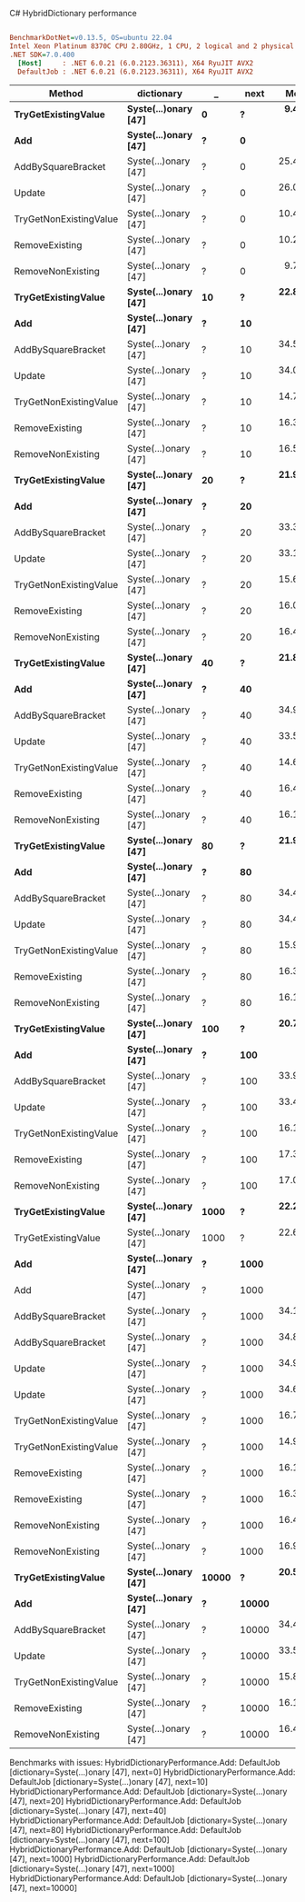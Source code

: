 C# HybridDictionary performance
``` ini

BenchmarkDotNet=v0.13.5, OS=ubuntu 22.04
Intel Xeon Platinum 8370C CPU 2.80GHz, 1 CPU, 2 logical and 2 physical cores
.NET SDK=7.0.400
  [Host]     : .NET 6.0.21 (6.0.2123.36311), X64 RyuJIT AVX2
  DefaultJob : .NET 6.0.21 (6.0.2123.36311), X64 RyuJIT AVX2


```
|                 Method |           dictionary |     _ |  next |      Mean |     Error |    StdDev |   Gen0 | Allocated |
|----------------------- |--------------------- |------ |------ |----------:|----------:|----------:|-------:|----------:|
|    **TryGetExistingValue** | **Syste(...)onary [47]** |     **0** |     **?** |  **9.489 ns** | **0.1518 ns** | **0.1420 ns** | **0.0010** |      **24 B** |
|                    **Add** | **Syste(...)onary [47]** |     **?** |     **0** |        **NA** |        **NA** |        **NA** |      **-** |         **-** |
|     AddBySquareBracket | Syste(...)onary [47] |     ? |     0 | 25.478 ns | 0.2776 ns | 0.2597 ns | 0.0019 |      48 B |
|                 Update | Syste(...)onary [47] |     ? |     0 | 26.069 ns | 0.1961 ns | 0.1835 ns | 0.0019 |      48 B |
| TryGetNonExistingValue | Syste(...)onary [47] |     ? |     0 | 10.484 ns | 0.1475 ns | 0.1307 ns | 0.0010 |      24 B |
|         RemoveExisting | Syste(...)onary [47] |     ? |     0 | 10.250 ns | 0.1259 ns | 0.1177 ns | 0.0010 |      24 B |
|      RemoveNonExisting | Syste(...)onary [47] |     ? |     0 |  9.768 ns | 0.1437 ns | 0.1344 ns | 0.0010 |      24 B |
|    **TryGetExistingValue** | **Syste(...)onary [47]** |    **10** |     **?** | **22.836 ns** | **0.0985 ns** | **0.0922 ns** | **0.0010** |      **24 B** |
|                    **Add** | **Syste(...)onary [47]** |     **?** |    **10** |        **NA** |        **NA** |        **NA** |      **-** |         **-** |
|     AddBySquareBracket | Syste(...)onary [47] |     ? |    10 | 34.597 ns | 0.2925 ns | 0.2737 ns | 0.0019 |      48 B |
|                 Update | Syste(...)onary [47] |     ? |    10 | 34.074 ns | 0.2074 ns | 0.1940 ns | 0.0019 |      48 B |
| TryGetNonExistingValue | Syste(...)onary [47] |     ? |    10 | 14.791 ns | 0.1533 ns | 0.1434 ns | 0.0010 |      24 B |
|         RemoveExisting | Syste(...)onary [47] |     ? |    10 | 16.316 ns | 0.0867 ns | 0.0811 ns | 0.0010 |      24 B |
|      RemoveNonExisting | Syste(...)onary [47] |     ? |    10 | 16.520 ns | 0.1373 ns | 0.1284 ns | 0.0010 |      24 B |
|    **TryGetExistingValue** | **Syste(...)onary [47]** |    **20** |     **?** | **21.966 ns** | **0.1304 ns** | **0.1220 ns** | **0.0010** |      **24 B** |
|                    **Add** | **Syste(...)onary [47]** |     **?** |    **20** |        **NA** |        **NA** |        **NA** |      **-** |         **-** |
|     AddBySquareBracket | Syste(...)onary [47] |     ? |    20 | 33.388 ns | 0.1645 ns | 0.1374 ns | 0.0019 |      48 B |
|                 Update | Syste(...)onary [47] |     ? |    20 | 33.134 ns | 0.1052 ns | 0.0984 ns | 0.0019 |      48 B |
| TryGetNonExistingValue | Syste(...)onary [47] |     ? |    20 | 15.667 ns | 0.1045 ns | 0.0873 ns | 0.0010 |      24 B |
|         RemoveExisting | Syste(...)onary [47] |     ? |    20 | 16.052 ns | 0.0617 ns | 0.0577 ns | 0.0010 |      24 B |
|      RemoveNonExisting | Syste(...)onary [47] |     ? |    20 | 16.428 ns | 0.1416 ns | 0.1324 ns | 0.0010 |      24 B |
|    **TryGetExistingValue** | **Syste(...)onary [47]** |    **40** |     **?** | **21.829 ns** | **0.0883 ns** | **0.0782 ns** | **0.0010** |      **24 B** |
|                    **Add** | **Syste(...)onary [47]** |     **?** |    **40** |        **NA** |        **NA** |        **NA** |      **-** |         **-** |
|     AddBySquareBracket | Syste(...)onary [47] |     ? |    40 | 34.965 ns | 0.1303 ns | 0.1155 ns | 0.0019 |      48 B |
|                 Update | Syste(...)onary [47] |     ? |    40 | 33.551 ns | 0.1900 ns | 0.1777 ns | 0.0019 |      48 B |
| TryGetNonExistingValue | Syste(...)onary [47] |     ? |    40 | 14.631 ns | 0.2272 ns | 0.2125 ns | 0.0010 |      24 B |
|         RemoveExisting | Syste(...)onary [47] |     ? |    40 | 16.471 ns | 0.1325 ns | 0.1240 ns | 0.0010 |      24 B |
|      RemoveNonExisting | Syste(...)onary [47] |     ? |    40 | 16.174 ns | 0.0769 ns | 0.0719 ns | 0.0010 |      24 B |
|    **TryGetExistingValue** | **Syste(...)onary [47]** |    **80** |     **?** | **21.929 ns** | **0.0883 ns** | **0.0783 ns** | **0.0010** |      **24 B** |
|                    **Add** | **Syste(...)onary [47]** |     **?** |    **80** |        **NA** |        **NA** |        **NA** |      **-** |         **-** |
|     AddBySquareBracket | Syste(...)onary [47] |     ? |    80 | 34.429 ns | 0.3202 ns | 0.2995 ns | 0.0019 |      48 B |
|                 Update | Syste(...)onary [47] |     ? |    80 | 34.471 ns | 0.2241 ns | 0.2096 ns | 0.0019 |      48 B |
| TryGetNonExistingValue | Syste(...)onary [47] |     ? |    80 | 15.957 ns | 0.1046 ns | 0.0978 ns | 0.0010 |      24 B |
|         RemoveExisting | Syste(...)onary [47] |     ? |    80 | 16.319 ns | 0.1873 ns | 0.1752 ns | 0.0010 |      24 B |
|      RemoveNonExisting | Syste(...)onary [47] |     ? |    80 | 16.194 ns | 0.1104 ns | 0.0979 ns | 0.0010 |      24 B |
|    **TryGetExistingValue** | **Syste(...)onary [47]** |   **100** |     **?** | **20.732 ns** | **0.1376 ns** | **0.1287 ns** | **0.0010** |      **24 B** |
|                    **Add** | **Syste(...)onary [47]** |     **?** |   **100** |        **NA** |        **NA** |        **NA** |      **-** |         **-** |
|     AddBySquareBracket | Syste(...)onary [47] |     ? |   100 | 33.959 ns | 0.4342 ns | 0.4062 ns | 0.0019 |      48 B |
|                 Update | Syste(...)onary [47] |     ? |   100 | 33.493 ns | 0.2919 ns | 0.2730 ns | 0.0019 |      48 B |
| TryGetNonExistingValue | Syste(...)onary [47] |     ? |   100 | 16.161 ns | 0.1634 ns | 0.1529 ns | 0.0010 |      24 B |
|         RemoveExisting | Syste(...)onary [47] |     ? |   100 | 17.304 ns | 0.1569 ns | 0.1468 ns | 0.0010 |      24 B |
|      RemoveNonExisting | Syste(...)onary [47] |     ? |   100 | 17.086 ns | 0.1037 ns | 0.0970 ns | 0.0010 |      24 B |
|    **TryGetExistingValue** | **Syste(...)onary [47]** |  **1000** |     **?** | **22.294 ns** | **0.0573 ns** | **0.0536 ns** | **0.0010** |      **24 B** |
|    TryGetExistingValue | Syste(...)onary [47] |  1000 |     ? | 22.679 ns | 0.1430 ns | 0.1337 ns | 0.0010 |      24 B |
|                    **Add** | **Syste(...)onary [47]** |     **?** |  **1000** |        **NA** |        **NA** |        **NA** |      **-** |         **-** |
|                    Add | Syste(...)onary [47] |     ? |  1000 |        NA |        NA |        NA |      - |         - |
|     AddBySquareBracket | Syste(...)onary [47] |     ? |  1000 | 34.117 ns | 0.1452 ns | 0.1358 ns | 0.0019 |      48 B |
|     AddBySquareBracket | Syste(...)onary [47] |     ? |  1000 | 34.808 ns | 0.1410 ns | 0.1319 ns | 0.0019 |      48 B |
|                 Update | Syste(...)onary [47] |     ? |  1000 | 34.950 ns | 0.1999 ns | 0.1870 ns | 0.0019 |      48 B |
|                 Update | Syste(...)onary [47] |     ? |  1000 | 34.645 ns | 0.2809 ns | 0.2628 ns | 0.0019 |      48 B |
| TryGetNonExistingValue | Syste(...)onary [47] |     ? |  1000 | 16.744 ns | 0.1231 ns | 0.1091 ns | 0.0010 |      24 B |
| TryGetNonExistingValue | Syste(...)onary [47] |     ? |  1000 | 14.906 ns | 0.1650 ns | 0.1543 ns | 0.0010 |      24 B |
|         RemoveExisting | Syste(...)onary [47] |     ? |  1000 | 16.112 ns | 0.0497 ns | 0.0465 ns | 0.0010 |      24 B |
|         RemoveExisting | Syste(...)onary [47] |     ? |  1000 | 16.342 ns | 0.1497 ns | 0.1327 ns | 0.0010 |      24 B |
|      RemoveNonExisting | Syste(...)onary [47] |     ? |  1000 | 16.412 ns | 0.1513 ns | 0.1416 ns | 0.0010 |      24 B |
|      RemoveNonExisting | Syste(...)onary [47] |     ? |  1000 | 16.930 ns | 0.1374 ns | 0.1285 ns | 0.0010 |      24 B |
|    **TryGetExistingValue** | **Syste(...)onary [47]** | **10000** |     **?** | **20.574 ns** | **0.0815 ns** | **0.0723 ns** | **0.0010** |      **24 B** |
|                    **Add** | **Syste(...)onary [47]** |     **?** | **10000** |        **NA** |        **NA** |        **NA** |      **-** |         **-** |
|     AddBySquareBracket | Syste(...)onary [47] |     ? | 10000 | 34.423 ns | 0.3245 ns | 0.3036 ns | 0.0019 |      48 B |
|                 Update | Syste(...)onary [47] |     ? | 10000 | 33.517 ns | 0.2046 ns | 0.1914 ns | 0.0019 |      48 B |
| TryGetNonExistingValue | Syste(...)onary [47] |     ? | 10000 | 15.863 ns | 0.0905 ns | 0.0802 ns | 0.0010 |      24 B |
|         RemoveExisting | Syste(...)onary [47] |     ? | 10000 | 16.138 ns | 0.0410 ns | 0.0384 ns | 0.0010 |      24 B |
|      RemoveNonExisting | Syste(...)onary [47] |     ? | 10000 | 16.481 ns | 0.2015 ns | 0.1786 ns | 0.0010 |      24 B |

Benchmarks with issues:
  HybridDictionaryPerformance.Add: DefaultJob [dictionary=Syste(...)onary [47], next=0]
  HybridDictionaryPerformance.Add: DefaultJob [dictionary=Syste(...)onary [47], next=10]
  HybridDictionaryPerformance.Add: DefaultJob [dictionary=Syste(...)onary [47], next=20]
  HybridDictionaryPerformance.Add: DefaultJob [dictionary=Syste(...)onary [47], next=40]
  HybridDictionaryPerformance.Add: DefaultJob [dictionary=Syste(...)onary [47], next=80]
  HybridDictionaryPerformance.Add: DefaultJob [dictionary=Syste(...)onary [47], next=100]
  HybridDictionaryPerformance.Add: DefaultJob [dictionary=Syste(...)onary [47], next=1000]
  HybridDictionaryPerformance.Add: DefaultJob [dictionary=Syste(...)onary [47], next=1000]
  HybridDictionaryPerformance.Add: DefaultJob [dictionary=Syste(...)onary [47], next=10000]
